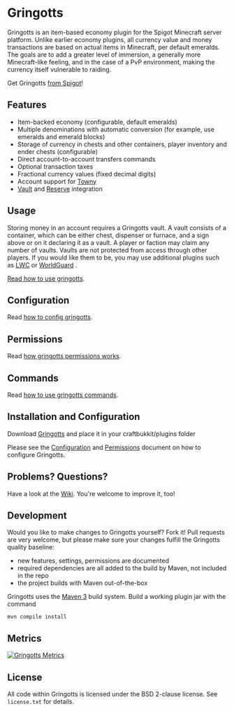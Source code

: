 Gringotts
=========

Gringotts is an item-based economy plugin for the Spigot Minecraft server platform. Unlike earlier economy plugins, all
currency value and money transactions are based on actual items in Minecraft, per default emeralds. The goals are to add
a greater level of immersion, a generally more Minecraft-like feeling, and in the case of a PvP environment, making the
currency itself vulnerable to raiding.

Get Gringotts [from Spigot](https://www.spigotmc.org/resources/gringotts.42071/)!

Features
--------

* Item-backed economy (configurable, default emeralds)
* Multiple denominations with automatic conversion (for example, use emeralds and emerald blocks)
* Storage of currency in chests and other containers, player inventory and ender chests (configurable)
* Direct account-to-account transfers commands
* Optional transaction taxes
* Fractional currency values (fixed decimal digits)
* Account support for [Towny](https://www.spigotmc.org/resources/towny-advanced.72694/)
* [Vault](https://www.spigotmc.org/resources/vault.34315/)
  and [Reserve](https://www.spigotmc.org/resources/reserve.50739/) integration

Usage
-----
Storing money in an account requires a Gringotts vault. A vault consists of a container, which can be either chest,
dispenser or furnace, and a sign above or on it declaring it as a vault. A player or faction may claim any number of
vaults. Vaults are not protected from access through other players. If you would like them to be, you may use additional
plugins such as [LWC](https://dev.bukkit.org/projects/lwc/) or [WorldGuard](https://dev.bukkit.org/projects/worldguard/)
.

[Read how to use gringotts](https://github.com/nikosgram/Gringotts/wiki/Usage).

Configuration
-----
Read [how to config gringotts](https://github.com/nikosgram/Gringotts/wiki/Configuration).

Permissions
-----
Read [how gringotts permissions works](https://github.com/nikosgram/Gringotts/wiki/Permissions).

Commands
--------
Read [how to use gringotts commands](https://github.com/nikosgram/Gringotts/wiki/Commands).

Installation and Configuration
------------------------------
Download [Gringotts](https://www.spigotmc.org/resources/gringotts.42071/) and place it in your craftbukkit/plugins
folder

Please see the [Configuration](https://github.com/nikosgram/Gringotts/wiki/Permissions)
and [Permissions](https://github.com/nikosgram/Gringotts/wiki/Permissions) document on how to configure Gringotts.

Problems? Questions?
--------------------
Have a look at the [Wiki](https://github.com/nikosgram/Gringotts/wiki). You're welcome to improve it, too!

Development
-----------
Would you like to make changes to Gringotts yourself? Fork it!
Pull requests are very welcome, but please make sure your changes fulfill the Gringotts quality baseline:

* new features, settings, permissions are documented
* required dependencies are all added to the build by Maven, not included in the repo
* the project builds with Maven out-of-the-box

Gringotts uses the [Maven 3](http://maven.apache.org/) build system. Build a working plugin jar with the command

```shell
mvn compile install
```

Metrics
-------
[![Gringotts Metrics](https://bstats.org/signatures/bukkit/Gringotts.svg)](https://bstats.org/plugin/bukkit/Gringotts/4998)

License
-------
All code within Gringotts is licensed under the BSD 2-clause license. See `license.txt` for details.
